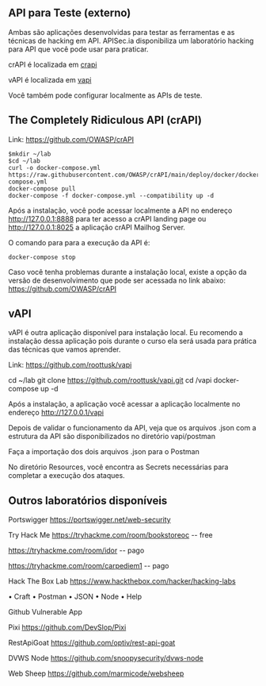 ## API para Teste (externo)

Ambas são aplicações desenvolvidas para testar as ferramentas e as técnicas de hacking em API. 
APISec.ia disponibiliza um laboratório hacking para API que você pode usar para praticar. 

crAPI é localizada em [crapi](crapi.apisec.ai)<p>
vAPI é localizada em [vapi](http://vapi.apisec.ai/)

Você também pode configurar localmente as APIs de teste. 


## The Completely Ridiculous API (crAPI)

Link: https://github.com/OWASP/crAPI
```
$mkdir ~/lab
$cd ~/lab
curl -o docker-compose.yml https://raw.githubusercontent.com/OWASP/crAPI/main/deploy/docker/docker-compose.yml
docker-compose pull
docker-compose -f docker-compose.yml --compatibility up -d
```

Após a instalação, você pode acessar localmente a API no endereço http://127.0.0.1:8888 para ter acesso a crAPI landing page ou http://127.0.0.1:8025 a aplicação crAPI Mailhog Server. 

O comando para para a execução da API é: 
```
docker-compose stop
```

Caso você tenha problemas durante a instalação local, existe a opção da versão de desenvolvimento que pode ser acessada no link abaixo:
https://github.com/OWASP/crAPI

## vAPI

vAPI é outra aplicação disponível para instalação local. Eu recomendo a instalação dessa aplicação pois durante o curso ela será usada para prática das técnicas que vamos aprender. 

Link: https://github.com/roottusk/vapi

cd ~/lab
git clone https://github.com/roottusk/vapi.git
cd /vapi
docker-compose up -d

Após a instalação, a aplicação você acessar a aplicação localmente no endereço http://127.0.0.1/vapi

Depois de validar o funcionamento da API, veja que os arquivos .json com a estrutura da API são disponibilizados no diretório vapi/postman



Faça a importação dos dois arquivos .json para o Postman



No diretório Resources, você encontra as Secrets necessárias para completar a execução dos ataques. 



## Outros laboratórios disponíveis 

Portswigger
https://portswigger.net/web-security


Try Hack Me
https://tryhackme.com/room/bookstoreoc -- free

https://tryhackme.com/room/idor -- pago

https://tryhackme.com/room/carpediem1 -- pago


Hack The Box Lab 
https://www.hackthebox.com/hacker/hacking-labs

• Craft
• Postman
• JSON
• Node
• Help

Github Vulnerable App

Pixi
https://github.com/DevSlop/Pixi

RestApiGoat
https://github.com/optiv/rest-api-goat

DVWS Node
https://github.com/snoopysecurity/dvws-node

Web Sheep
https://github.com/marmicode/websheep

